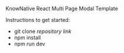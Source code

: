 KnowNative React Multi Page Modal Template

Instructions to get started:

* git clone *repository link*
* npm install
* npm run dev
